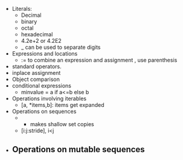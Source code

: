 - Literals:
	- Decimal
	- binary
	- octal
	- hexadecimal
	- 4.2e+2 or 4.2E2
	- _ can be used to separate digits
- Expressions and locations
	- := to combine an expression and assignment , use parenthesis
- standard operators.
- inplace assignment
- Object comparison
- conditional expressions
	- minvalue = a if a<=b else b
- Operations involving iterables
	- [a, *items,b]: items get expanded
- Operations on sequences
	- * makes shallow set copies
	- [i:j:stride], i<j
- Operations on mutable sequences
	-